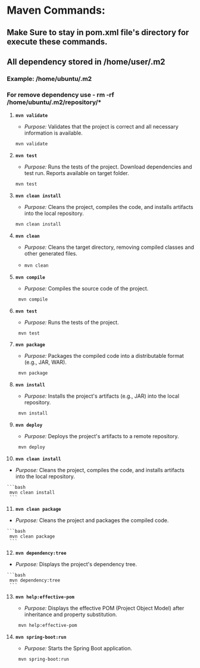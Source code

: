 # Maven Commands:
## Make Sure to stay in pom.xml file's directory for execute these commands.
## All dependency stored in /home/user/.m2
### Example: /home/ubuntu/.m2
### For remove dependency use - rm -rf /home/ubuntu/.m2/repository/*

1. **`mvn validate`**
   - *Purpose:* Validates that the project is correct and all necessary information is available.
   
   ```bash
   mvn validate
     ```

2. **`mvn test`**
   - *Purpose:* Runs the tests of the project. Download dependencies and test run. Reports available on target folder.
   
   ```bash
   mvn test
     ```

3. **`mvn clean install`**
   - *Purpose:* Cleans the project, compiles the code, and installs artifacts into the local repository.
   
   ```bash
   mvn clean install
     ```

4. **`mvn clean`**
   - *Purpose:* Cleans the target directory, removing compiled classes and other generated files.

   - ```bash
     mvn clean
     ```

5. **`mvn compile`**
   - *Purpose:* Compiles the source code of the project.

    ```bash
     mvn compile
     ```

6. **`mvn test`**
   - *Purpose:* Runs the tests of the project.

    ```bash
     mvn test
     ```

7. **`mvn package`**
   - *Purpose:* Packages the compiled code into a distributable format (e.g., JAR, WAR).

    ```bash
     mvn package
     ```

8. **`mvn install`**
   - *Purpose:* Installs the project's artifacts (e.g., JAR) into the local repository.

    ```bash
     mvn install
     ```

9. **`mvn deploy`**
   - *Purpose:* Deploys the project's artifacts to a remote repository.

    ```bash
     mvn deploy
     ```

10. **`mvn clean install`**
   - *Purpose:* Cleans the project, compiles the code, and installs artifacts into the local repository.

    ```bash
     mvn clean install
     ```

11. **`mvn clean package`**
   - *Purpose:* Cleans the project and packages the compiled code.

    ```bash
     mvn clean package
     ```

12. **`mvn dependency:tree`**
   - *Purpose:* Displays the project's dependency tree.

    ```bash
     mvn dependency:tree
     ```

13. **`mvn help:effective-pom`**
    - *Purpose:* Displays the effective POM (Project Object Model) after inheritance and property substitution.

     ```bash
      mvn help:effective-pom
      ```

14. **`mvn spring-boot:run`**
    - *Purpose:* Starts the Spring Boot application.

     ```bash
      mvn spring-boot:run
      ```